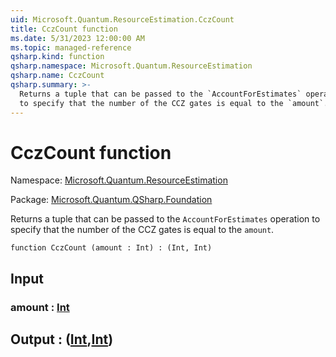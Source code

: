 ```yaml
---
uid: Microsoft.Quantum.ResourceEstimation.CczCount
title: CczCount function
ms.date: 5/31/2023 12:00:00 AM
ms.topic: managed-reference
qsharp.kind: function
qsharp.namespace: Microsoft.Quantum.ResourceEstimation
qsharp.name: CczCount
qsharp.summary: >-
  Returns a tuple that can be passed to the `AccountForEstimates` operation
  to specify that the number of the CCZ gates is equal to the `amount`.
---
```


# CczCount function

Namespace: [Microsoft.Quantum.ResourceEstimation](xref:Microsoft.Quantum.ResourceEstimation)

Package: [Microsoft.Quantum.QSharp.Foundation](https://nuget.org/packages/Microsoft.Quantum.QSharp.Foundation)


Returns a tuple that can be passed to the `AccountForEstimates` operationto specify that the number of the CCZ gates is equal to the `amount`.

```qsharp
function CczCount (amount : Int) : (Int, Int)
```


## Input

### amount : [Int](xref:microsoft.quantum.qsharp.valueliterals#int-literals)





## Output : ([Int](xref:microsoft.quantum.qsharp.valueliterals#int-literals),[Int](xref:microsoft.quantum.qsharp.valueliterals#int-literals))

